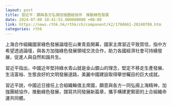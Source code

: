 ```yaml
---
layout: post
title: 習近平：願與各方弘揚加強團結協作　推動綠色發展
date: 2024-07-08 10:41:53.000000000 +08:00
link: https://news.rthk.hk/rthk/ch/component/k2/1760661-20240708.htm
categories: rthk
---
```


上海合作組織國家綠色發展論壇在山東青島開幕，國家主席習近平致賀信，指中方希望透過論壇，與各方加強綠色發展領域交流合作，助力各國經濟社會可持續發展，促進人與自然和諧共生。

習近平指出，中國近年堅持綠水青山就是金山銀山的理念，堅定不移走生產發展、生活富裕、生態良好的文明發展道路，美麗中國建設取得舉世矚目的巨大成就。

習近平說，中國近日接任上合組織輪值主席國，願意與各方一同弘揚上海精神，加強團結協作，推動綠色發展，譜寫共同發展新篇章，攜手構建更緊密的上合組織命運共同體。
